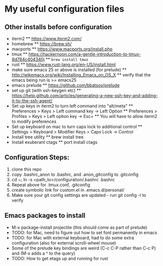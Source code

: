 # My useful configuration files

## Other installs before configuration
* iterm2
** https://www.iterm2.com/
* homebrew
** https://brew.sh/
* macports
** https://www.macports.org/install.php
* tmux
** https://hackernoon.com/a-gentle-introduction-to-tmux-8d784c404340j
** `brew install tmux`
* rust
** https://www.rust-lang.org/en-US/install.html
* make sure emacs 25 or above is installed (for prelude)
** http://wikemacs.org/wiki/Installing_Emacs_on_OS_X
** verify that the emacs being run is >= emacs25
* emacs prelude
** https://github.com/bbatsov/prelude
* set up git (with ssh-keygen etc)
** https://help.github.com/articles/generating-a-new-ssh-key-and-adding-it-to-the-ssh-agent/
* Set up keys in iterm2 to turn left command into "alt/meta"
** Preferences > Keys > Left command key -> Left Option
** Preferences > Profiles > Keys > Left option key -> Esc+
** You will have to allow iterm2 to modify preferences
* Set up keyboard on mac to turn caps lock to additional control
** Settings > Keyboard > Modifier Keys > Caps Lock -> Control
* Install tree utility
** brew install tree
* Install exuberant ctags
** port install ctags

## Configuration Steps:
1. clone this repo
2. copy .bashrc_anon to .bashrc, and .anon_gitconfig to .gitconfig
3. cd ~; ln -s <path_to>/configuration/.bashrc .bashrc
4. Repeat above for .tmux.conf, .gitconfig
5. create symbolic link for custom.el in .emacs.d/personal/
6. Make sure your git config settings are updated - run git config -l to verify

## Emacs packages to install
* M-x package-install projectile (this should come as part of prelude)
* TODO: for Mac, need to figure out how to set font permanently in emacs
* TODO: for Mac with external keyboard, had to do some extra configuration (also for external scroll-wheel mouse)
* Some of the prelude key bindings are weird (C-c C-P rather than C-c P) and (M-x adds a ^ to the query)
* TODO: How to get etags up and running for rust
